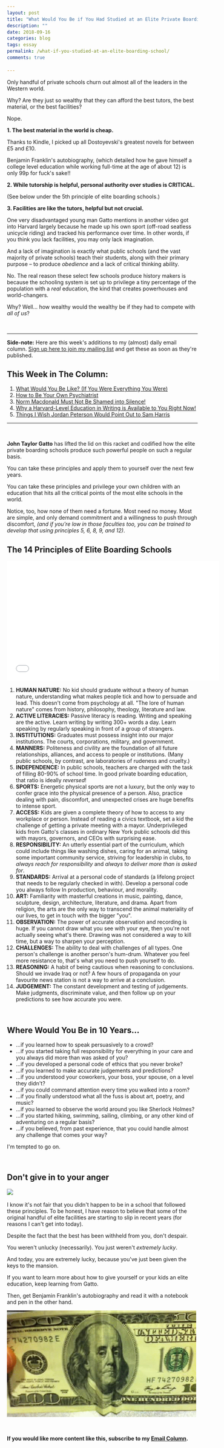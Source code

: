 ```yaml
---
layout: post
title: "What Would You Be if You Had Studied at an Elite Private Boarding School?"
description: ""
date: 2018-09-16 
categories: blog
tags: essay
permalink: /what-if-you-studied-at-an-elite-boarding-school/
comments: true

---
```


Only handful of private schools churn out almost all of the leaders in the Western world. 

Why? Are they just so wealthy that they can afford the best tutors, the best material, or the best facilities? 

Nope. 

**1. The best material in the world is cheap.** 

Thanks to Kindle, I picked up all Dostoyevski's greatest novels for between £5 and £10. 

Benjamin Franklin's autobiography, (which detailed how he gave himself a college level education while working full-time at the age of about 12) is only 99p for fuck's sake!!

**2. While tutorship is helpful, personal authority over studies is CRITICAL.**

(See below under the 5th principle of elite boarding schools.)

**3. Facilities are like the tutors, helpful but not crucial.**

One very disadvantaged young man Gatto mentions in another video got into Harvard largely because he made up his own sport (off-road seatless unicycle riding) and tracked his performance over time. In other words, if you think you lack facilities, you may only lack imagination. 

And a lack of imagination is exactly what public schools (and the vast majority of private schools) teach their students, along with their primary purpose – to produce *obedience* and a lack of critical thinking ability. 

No. The real reason these select few schools produce history makers is because the schooling system is set up to privilege a tiny percentage of the population with a *real* education, the kind that creates powerhouses and world-changers. 

Why? Well… how wealthy would the wealthy be if they had to compete with *all of us*? 

&nbsp;

---
**Side-note:** Here are this week's additions to my (almost) daily email column. [Sign up here to join my mailing list](http://eepurl.com/c43wr5) and get these as soon as they're published. 

## This Week in The Column:
1. [What Would You Be Like? (If You Were Everything You Were)](http://www.jamesmathison.co.uk/what-would-you-be-like/)
2. [How to Be Your Own Psychiatrist](http://www.jamesmathison.co.uk/be-your-own-psychiatrist/)
3. [Norm Macdonald Must Not Be Shamed into Silence!](http://www.jamesmathison.co.uk/norm-macdonald-shamed/)
4. [Why a Harvard-Level Education in Writing is Available to You Right Now!](http://www.jamesmathison.co.uk/havard-level-education/)
5. [Things I Wish Jordan Peterson Would Point Out to Sam Harris](http://www.jamesmathison.co.uk/what-peterson-should-tell-harris/)

---

&nbsp;

**John Taylor Gatto** has lifted the lid on this racket and codified how the elite private boarding schools produce such powerful people on such a regular basis. 

You can take these principles and apply them to yourself over the next few years. 

You can take these principles and privilege your own children with an education that hits all the critical points of the most elite schools in the world. 

Notice, too, how none of them need a fortune. Most need no money. Most are simple, and only demand commitment and a willingness to push through discomfort, *(and if you're low in those faculties too, you can be trained to develop that using principles 5, 6, 8, 9, and 12)*. 


## The 14 Principles of Elite Boarding Schools 

<iframe width="560" height="315" src="//www.youtube.com/embed/VgNOellI03w" frameborder="0"> </iframe>

1. **HUMAN NATURE:** No kid should graduate without a theory of human nature, understanding what makes people tick and how to persuade and lead. This doesn't come from psychology at all. "The lore of human nature" comes from history, philosophy, theology, literature and law. 
2. **ACTIVE LITERACIES:** Passive literacy is reading. Writing and speaking are the active. Learn writing by writing 300+ words a day. Learn speaking by regularly speaking in front of a group of strangers. 
3. **INSTITUTIONS:** Graduates must possess insight into our major institutions. The courts, corporations, military, and government. 
4. **MANNERS:** Politeness and civility are the foundation of all future relationships, alliances, and access to people or institutions. (Many public schools, by contrast, are laboratories of rudeness and cruelty.) 
5. **INDEPENDENCE:** In public schools, teachers are charged with the task of filling 80-90% of school time. In good private boarding education, that ratio is ideally *reversed*! 
6. **SPORTS:** Energetic physical sports are not a luxury, but the only way to confer grace into the physical presence of a person. Also, practice dealing with pain, discomfort, and unexpected crises are huge benefits to intense sport. 
7. **ACCESS:** Kids are given a complete theory of how to access to any workplace or person. Instead of reading a civics textbook, set a kid the challenge of getting a private meeting with a mayor. Underprivileged kids from Gatto's classes in ordinary New York public schools did this with mayors, governors, and CEOs with surprising ease. 
8. **RESPONSIBILITY:** An utterly essential part of the curriculum, which could include things like washing dishes, caring for an animal, taking some important community service, striving for leadership in clubs, to *always reach for responsibility* and *always to deliver more than is asked for*. 
9. **STANDARDS:** Arrival at a personal code of standards (a lifelong project that needs to be regularly checked in with). Develop a personal code you always follow In production, behaviour, and morality. 
10. **ART:** Familiarity with masterful creations in music, painting, dance, sculpture, design, architecture, literature, and drama. Apart from religion, the arts are the only way to transcend the animal materiality of our lives, to get in touch with the bigger "you". 
11. **OBSERVATION:** The power of accurate observation and recording is huge. If you cannot draw what you see with your eye, then you're not actually seeing what's there. Drawing was not considered a way to kill time, but a way to sharpen your perception. 
12. **CHALLENGES:** The ability to deal with challenges of all types. One person's challenge is another person's hum-drum. Whatever you feel more resistance to, that's what you need to push yourself to do. 
13. **REASONING:** A habit of being cautious when reasoning to conclusions. Should we invade Iraq or not? A few hours of propaganda on your favourite news station is not a way to arrive at a conclusion. 
14. **JUDGEMENT:** The constant development and testing of judgements. Make judgments, discriminate value, and then follow up on your predictions to see how accurate you were.

&nbsp;

## Where Would You Be in 10 Years…
* …if you learned how to speak persuasively to a crowd? 
* …if you started taking full responsibility for everything in your care and you always did more than was asked of you? 
* …if you developed a personal code of ethics that you never broke?
* …if you learned to make accurate judgements and predictions? 
* …if you understood your coworkers, your boss, your spouse, on a level they didn't?
* …if you could command attention every time you walked into a room?
* …if you finally understood what all the fuss is about art, poetry, and music?
* …if you learned to observe the world around you like Sherlock Holmes?
* …if you started hiking, swimming, sailing, climbing, or any other kind of adventuring on a regular basis?
* …if you believed, from past experience, that you could handle almost any challenge that comes your way? 

I'm tempted to go on. 

&nbsp;

## Don't give in to your anger

<img src="../images/star-wars-I-can-feel-your-anger.gif">

I know it's not fair that you didn't happen to be in a school that followed these principles. To be honest, I have reason to believe that some of the original handful of elite facilities are starting to slip in recent years (for reasons I can't get into today). 

Despite the fact that the best has been withheld from you, don't despair. 

You weren't unlucky (necessarily). You just weren't *extremely lucky*. 

And today, you are extremely lucky, because you've just been given the keys to the mansion.

If you want to learn more about how to give yourself or your kids an elite education, keep learning from Gatto. 

Then, get Benjamin Franklin's autobiography and read it with a notebook and pen in the other hand. 

<img src="../images/benjamin-franklin-sad-happy-100-dollar-bill.gif">

&nbsp;

**If you would like more content like this, subscribe to my [Email Column](http://eepurl.com/c43wr5).**
